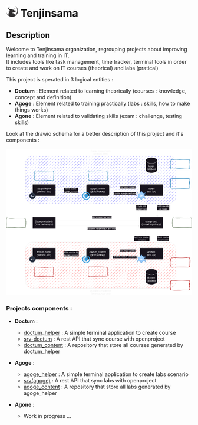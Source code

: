 # ![tenjinsama_description_schema](./images/logos/favicon-32x32.png) Tenjinsama 

## Description 

Welcome to Tenjinsama organization, regrouping projects about improving learning and training in IT. <br>
It includes tools like task management, time tracker, terminal tools in order to create and work on IT courses (theorical) and labs (pratical)

This project is sperated in 3 logical entities :
- **Doctum** : Element related to learning theorically (courses : knowledge, concept and definition).
- **Agoge** : Element related to training practically (labs : skills, how to make things works)
- **Agone** : Element related to validating skills (exam : challenge, testing skills)

Look at the drawio schema for a better description of this project and it's components : <br>
<br>
![tenjinsama_description_schema](./images/tenjinsama_description2.png)

### Projects components :

- **Doctum** :
    - [doctum_helper](https://github.com/tenjinsama/doctum_helper) : A simple terminal application to create course
    - [srv-doctum](https://github.com/tenjinsama/srv-doctum) : A rest API that sync course with openproject
    - [doctum_content](https://github.com/tenjinsama/doctum_content) : A repository that store all courses generated by doctum_helper

- **Agoge** :
    - [agoge_helper](https://github.com/tenjinsama/agoge_helper) : A simple terminal application to create labs scenario
    - [srv(agoge)](https://github.com/tenjinsama/srv-agoge) : A rest API that sync labs with openproject
    - [agoge_content](https://github.com/tenjinsama/agoge_content) : A repository that store all labs generated by agoge_helper

- **Agone** :
    - Work in progress ...